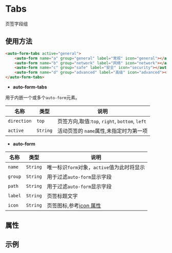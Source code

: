 # Tabs

页签字段组

## 使用方法

```html
<auto-form-tabs active="general">
    <auto-form name="a" group="general" label="常规" icon="general"></auto-form>
    <auto-form name="b" group="network" label="网络" icon="network"></auto-form>
    <auto-form name="c" group="safe" label="安全" icon="security"></auto-form>
    <auto-form name="d" group="advanced" label="高级" icon="advanced"></auto-form>
</auto-form-tabs>
```

-   **auto-form-tabs**

用于内嵌一个或多个`auto-form`元素。

| 名称        | 类型     | 说明                                           |
| ----------- | -------- | ---------------------------------------------- |
| `direction` | `top`    | 页签方向,取值:`top`, `right`, `bottom`, `left` |
| `active`    | `String` | 活动页签的 `name`属性,未指定时为第一项         |

-   **auto-form**

| 名称    | 类型     | 说明                                       |
| ------- | -------- | ------------------------------------------ |
| `name`  | `String` | 唯一标识`form`对象，`active`值为此时将显示 |
| `group` | `String` | 用于过滤`auto-form`显示字段                |
| `path`  | `String` | 用于过滤`auto-form`显示字段                |
| `label` | `String` | 页签标题文字                               |
| `icon`  | `String` | 页签图标,参考[icon 属性](../icons)         |

## 属性

## 示例

<demo html="autoform/groups/tabs.html"/>

